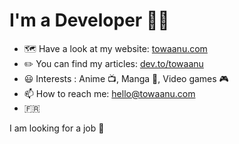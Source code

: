 <!-- ### Hi there 👋 -->

# I'm a Developer :man_technologist:

- :world_map: Have a look at my website: [towaanu.com](https://towaanu.com)
- :pencil2: You can find my articles: [dev.to/towaanu](https://dev.to/towaanu)
- 😃 Interests : Anime 📺, Manga 📖, Video games 🎮
- 📫 How to reach me: <hello@towaanu.com>
- :fr:

I am looking for a job :eyes:

<!--
**towaanu/towaanu** is a ✨ _special_ ✨ repository because its `README.md` (this file) appears on your GitHub profile.

Here are some ideas to get you started:

- 🔭 I’m currently working on ...
- 🌱 I’m currently learning ...
- 👯 I’m looking to collaborate on ...
- 🤔 I’m looking for help with ...
- 💬 Ask me about ...

- 😄 Pronouns: ...
- ⚡ Fun fact: ...
-->
